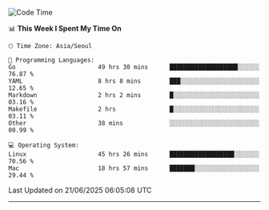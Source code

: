 <!---
[![JS's LinkedIn](https://img.shields.io/badge/LinkedIn-blue?style=for-the-badge&logo=linkedin)](https://www.linkedin.com/in/jaeseung-lee-5a2a32139/) 
[![JS's Notion](https://img.shields.io/badge/Notion-black?style=for-the-badge&logo=notion)](https://bit.ly/ljswiki1) <br><br>
-->
<!-- ![JS's GitHub stats](https://github-readme-stats-lemon-five.vercel.app/api?username=tkxkd0159&hide=contribs,prs,stars,issues&show_icons=true&theme=react&include_all_commits=true)   -->
<!-- ![Top Langs](https://github-readme-stats-lemon-five.vercel.app/api/top-langs/?username=tkxkd0159&layout=compact&hide=jupyter%20notebook,scss,html,css&langs_count=10)  -->


<!--START_SECTION:waka-->
![Code Time](http://img.shields.io/badge/Code%20Time-3%2C841%20hrs%2016%20mins-blue)

📊 **This Week I Spent My Time On** 

```text
🕑︎ Time Zone: Asia/Seoul

💬 Programming Languages: 
Go                       49 hrs 30 mins      ███████████████████░░░░░░   76.87 % 
YAML                     8 hrs 8 mins        ███░░░░░░░░░░░░░░░░░░░░░░   12.65 % 
Markdown                 2 hrs 2 mins        █░░░░░░░░░░░░░░░░░░░░░░░░   03.16 % 
Makefile                 2 hrs               █░░░░░░░░░░░░░░░░░░░░░░░░   03.11 % 
Other                    38 mins             ░░░░░░░░░░░░░░░░░░░░░░░░░   00.99 % 

💻 Operating System: 
Linux                    45 hrs 26 mins      ██████████████████░░░░░░░   70.56 % 
Mac                      18 hrs 57 mins      ███████░░░░░░░░░░░░░░░░░░   29.44 % 
```


 Last Updated on 21/06/2025 06:05:08 UTC
<!--END_SECTION:waka-->

---
<!---
<a href="https://github.com/tkxkd0159/books">
  <img align="center" src="https://github-readme-stats-lemon-five.vercel.app/api/pin/?username=tkxkd0159&repo=books&theme=react" />
</a>
-->

<!---
- 🔭 I’m currently working on ...
- 🌱 I’m currently learning blockchain and distributed network
- 👯 I’m looking to collaborate on ...
- 🤔 I’m looking for help with ...
- 💬 Ask me about ...
- 📫 How to reach me: ...
- 😄 Pronouns: ...
- ⚡ Fun fact: ...
-->
